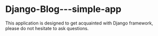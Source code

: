 # Django-Blog---simple-app
This application is designed to get acquainted with Django framework, please do not hesitate to ask questions.
